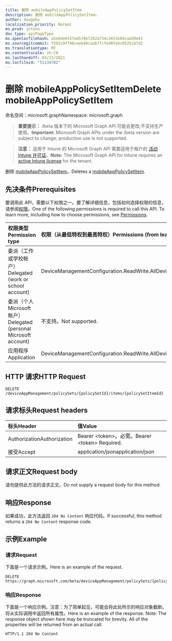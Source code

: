 ```yaml
---
title: 删除 mobileAppPolicySetItem
description: 删除 mobileAppPolicySetItem。
author: dougeby
localization_priority: Normal
ms.prod: intune
doc_type: apiPageType
ms.openlocfilehash: a5e6de6557e6578b7262a734c2653e69cadd9e01
ms.sourcegitcommit: f592c9ff96ceeb40caa67fcfe90fe6c8525cb7d2
ms.translationtype: MT
ms.contentlocale: zh-CN
ms.lasthandoff: 03/23/2021
ms.locfileid: "51134702"
---
```

# <a name="delete-mobileapppolicysetitem"></a><span data-ttu-id="e4af4-103">删除 mobileAppPolicySetItem</span><span class="sxs-lookup"><span data-stu-id="e4af4-103">Delete mobileAppPolicySetItem</span></span>

<span data-ttu-id="e4af4-104">命名空间：microsoft.graph</span><span class="sxs-lookup"><span data-stu-id="e4af4-104">Namespace: microsoft.graph</span></span>

> <span data-ttu-id="e4af4-105">**重要提示：** /beta 版本下的 Microsoft Graph API 可能会更改;不支持生产使用。</span><span class="sxs-lookup"><span data-stu-id="e4af4-105">**Important:** Microsoft Graph APIs under the /beta version are subject to change; production use is not supported.</span></span>

> <span data-ttu-id="e4af4-106">**注意：** 适用于 Intune 的 Microsoft Graph API 需要适用于租户的 [活动 Intune 许可证](https://go.microsoft.com/fwlink/?linkid=839381)。</span><span class="sxs-lookup"><span data-stu-id="e4af4-106">**Note:** The Microsoft Graph API for Intune requires an [active Intune license](https://go.microsoft.com/fwlink/?linkid=839381) for the tenant.</span></span>

<span data-ttu-id="e4af4-107">删除 [mobileAppPolicySetItem](../resources/intune-policyset-mobileapppolicysetitem.md)。</span><span class="sxs-lookup"><span data-stu-id="e4af4-107">Deletes a [mobileAppPolicySetItem](../resources/intune-policyset-mobileapppolicysetitem.md).</span></span>

## <a name="prerequisites"></a><span data-ttu-id="e4af4-108">先决条件</span><span class="sxs-lookup"><span data-stu-id="e4af4-108">Prerequisites</span></span>
<span data-ttu-id="e4af4-p101">要调用此 API，需要以下权限之一。要了解详细信息，包括如何选择权限的信息，请参阅[权限](/graph/permissions-reference)。</span><span class="sxs-lookup"><span data-stu-id="e4af4-p101">One of the following permissions is required to call this API. To learn more, including how to choose permissions, see [Permissions](/graph/permissions-reference).</span></span>

|<span data-ttu-id="e4af4-111">权限类型</span><span class="sxs-lookup"><span data-stu-id="e4af4-111">Permission type</span></span>|<span data-ttu-id="e4af4-112">权限（从最低特权到最高特权）</span><span class="sxs-lookup"><span data-stu-id="e4af4-112">Permissions (from least to most privileged)</span></span>|
|:---|:---|
|<span data-ttu-id="e4af4-113">委派（工作或学校帐户）</span><span class="sxs-lookup"><span data-stu-id="e4af4-113">Delegated (work or school account)</span></span>|<span data-ttu-id="e4af4-114">DeviceManagementConfiguration.ReadWrite.All</span><span class="sxs-lookup"><span data-stu-id="e4af4-114">DeviceManagementConfiguration.ReadWrite.All</span></span>|
|<span data-ttu-id="e4af4-115">委派（个人 Microsoft 帐户）</span><span class="sxs-lookup"><span data-stu-id="e4af4-115">Delegated (personal Microsoft account)</span></span>|<span data-ttu-id="e4af4-116">不支持。</span><span class="sxs-lookup"><span data-stu-id="e4af4-116">Not supported.</span></span>|
|<span data-ttu-id="e4af4-117">应用程序</span><span class="sxs-lookup"><span data-stu-id="e4af4-117">Application</span></span>|<span data-ttu-id="e4af4-118">DeviceManagementConfiguration.ReadWrite.All</span><span class="sxs-lookup"><span data-stu-id="e4af4-118">DeviceManagementConfiguration.ReadWrite.All</span></span>|

## <a name="http-request"></a><span data-ttu-id="e4af4-119">HTTP 请求</span><span class="sxs-lookup"><span data-stu-id="e4af4-119">HTTP Request</span></span>
<!-- {
  "blockType": "ignored"
}
-->
``` http
DELETE /deviceAppManagement/policySets/{policySetId}/items/{policySetItemId}
```

## <a name="request-headers"></a><span data-ttu-id="e4af4-120">请求标头</span><span class="sxs-lookup"><span data-stu-id="e4af4-120">Request headers</span></span>
|<span data-ttu-id="e4af4-121">标头</span><span class="sxs-lookup"><span data-stu-id="e4af4-121">Header</span></span>|<span data-ttu-id="e4af4-122">值</span><span class="sxs-lookup"><span data-stu-id="e4af4-122">Value</span></span>|
|:---|:---|
|<span data-ttu-id="e4af4-123">Authorization</span><span class="sxs-lookup"><span data-stu-id="e4af4-123">Authorization</span></span>|<span data-ttu-id="e4af4-124">Bearer &lt;token&gt;。必需。</span><span class="sxs-lookup"><span data-stu-id="e4af4-124">Bearer &lt;token&gt; Required.</span></span>|
|<span data-ttu-id="e4af4-125">接受</span><span class="sxs-lookup"><span data-stu-id="e4af4-125">Accept</span></span>|<span data-ttu-id="e4af4-126">application/json</span><span class="sxs-lookup"><span data-stu-id="e4af4-126">application/json</span></span>|

## <a name="request-body"></a><span data-ttu-id="e4af4-127">请求正文</span><span class="sxs-lookup"><span data-stu-id="e4af4-127">Request body</span></span>
<span data-ttu-id="e4af4-128">请勿提供此方法的请求正文。</span><span class="sxs-lookup"><span data-stu-id="e4af4-128">Do not supply a request body for this method.</span></span>

## <a name="response"></a><span data-ttu-id="e4af4-129">响应</span><span class="sxs-lookup"><span data-stu-id="e4af4-129">Response</span></span>
<span data-ttu-id="e4af4-130">如果成功，此方法返回 `204 No Content` 响应代码。</span><span class="sxs-lookup"><span data-stu-id="e4af4-130">If successful, this method returns a `204 No Content` response code.</span></span>

## <a name="example"></a><span data-ttu-id="e4af4-131">示例</span><span class="sxs-lookup"><span data-stu-id="e4af4-131">Example</span></span>

### <a name="request"></a><span data-ttu-id="e4af4-132">请求</span><span class="sxs-lookup"><span data-stu-id="e4af4-132">Request</span></span>
<span data-ttu-id="e4af4-133">下面是一个请求示例。</span><span class="sxs-lookup"><span data-stu-id="e4af4-133">Here is an example of the request.</span></span>
``` http
DELETE https://graph.microsoft.com/beta/deviceAppManagement/policySets/{policySetId}/items/{policySetItemId}
```

### <a name="response"></a><span data-ttu-id="e4af4-134">响应</span><span class="sxs-lookup"><span data-stu-id="e4af4-134">Response</span></span>
<span data-ttu-id="e4af4-p102">下面是一个响应示例。注意：为了简单起见，可能会将此处所示的响应对象截断。将从实际调用中返回所有属性。</span><span class="sxs-lookup"><span data-stu-id="e4af4-p102">Here is an example of the response. Note: The response object shown here may be truncated for brevity. All of the properties will be returned from an actual call.</span></span>
``` http
HTTP/1.1 204 No Content
```




